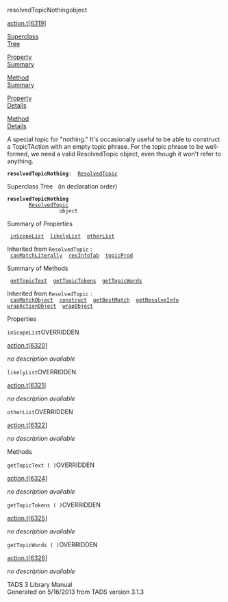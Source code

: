 <span class="title">resolvedTopicNothing</span><span class="type">object</span>

[action.t](../file/action.t.html)\[[6319](../source/action.t.html#6319)\]

[Superclass  
Tree](#_SuperClassTree_)

[Property  
Summary](#_PropSummary_)

[Method  
Summary](#_MethodSummary_)

[Property  
Details](#_Properties_)

[Method  
Details](#_Methods_)

<div class="fdesc">

A special topic for "nothing." It's occasionally useful to be able to
construct a TopicTAction with an empty topic phrase. For the topic
phrase to be well-formed, we need a valid ResolvedTopic object, even
though it won't refer to anything.

**`resolvedTopicNothing`**` :   `[`ResolvedTopic`](../object/ResolvedTopic.html)

</div>

<span id="_SuperClassTree_"></span>

<div class="mjhd">

<span class="hdln">Superclass Tree</span>   (in declaration order)

</div>

**`resolvedTopicNothing`**  
`         `[`ResolvedTopic`](../object/ResolvedTopic.html)  
`                 object`  
<span id="_PropSummary_"></span>

<div class="mjhd">

<span class="hdln">Summary of Properties</span>  

</div>

` `[`inScopeList`](#inScopeList)`  `[`likelyList`](#likelyList)`  `[`otherList`](#otherList)`  `

Inherited from `ResolvedTopic` :  
` `[`canMatchLiterally`](../object/ResolvedTopic.html#canMatchLiterally)`  `[`resInfoTab`](../object/ResolvedTopic.html#resInfoTab)`  `[`topicProd`](../object/ResolvedTopic.html#topicProd)`  `

<span id="_MethodSummary_"></span>

<div class="mjhd">

<span class="hdln">Summary of Methods</span>  

</div>

` `[`getTopicText`](#getTopicText)`  `[`getTopicTokens`](#getTopicTokens)`  `[`getTopicWords`](#getTopicWords)`  `

Inherited from `ResolvedTopic` :  
` `[`canMatchObject`](../object/ResolvedTopic.html#canMatchObject)`  `[`construct`](../object/ResolvedTopic.html#construct)`  `[`getBestMatch`](../object/ResolvedTopic.html#getBestMatch)`  `[`getResolveInfo`](../object/ResolvedTopic.html#getResolveInfo)`  `[`wrapActionObject`](../object/ResolvedTopic.html#wrapActionObject)`  `[`wrapObject`](../object/ResolvedTopic.html#wrapObject)`  `

<span id="_Properties_"></span>

<div class="mjhd">

<span class="hdln">Properties</span>  

</div>

<span id="inScopeList"></span>

`inScopeList`<span class="rem">OVERRIDDEN</span>

[action.t](../file/action.t.html)\[[6320](../source/action.t.html#6320)\]

<div class="desc">

*no description available*

</div>

<span id="likelyList"></span>

`likelyList`<span class="rem">OVERRIDDEN</span>

[action.t](../file/action.t.html)\[[6321](../source/action.t.html#6321)\]

<div class="desc">

*no description available*

</div>

<span id="otherList"></span>

`otherList`<span class="rem">OVERRIDDEN</span>

[action.t](../file/action.t.html)\[[6322](../source/action.t.html#6322)\]

<div class="desc">

*no description available*

</div>

<span id="_Methods_"></span>

<div class="mjhd">

<span class="hdln">Methods</span>  

</div>

<span id="getTopicText"></span>

`getTopicText ( )`<span class="rem">OVERRIDDEN</span>

[action.t](../file/action.t.html)\[[6324](../source/action.t.html#6324)\]

<div class="desc">

*no description available*

</div>

<span id="getTopicTokens"></span>

`getTopicTokens ( )`<span class="rem">OVERRIDDEN</span>

[action.t](../file/action.t.html)\[[6325](../source/action.t.html#6325)\]

<div class="desc">

*no description available*

</div>

<span id="getTopicWords"></span>

`getTopicWords ( )`<span class="rem">OVERRIDDEN</span>

[action.t](../file/action.t.html)\[[6326](../source/action.t.html#6326)\]

<div class="desc">

*no description available*

</div>

<div class="ftr">

TADS 3 Library Manual  
Generated on 5/16/2013 from TADS version 3.1.3

</div>
